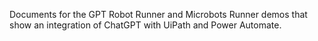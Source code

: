 Documents for the GPT Robot Runner and Microbots Runner demos that show an integration of ChatGPT with UiPath and Power Automate.
